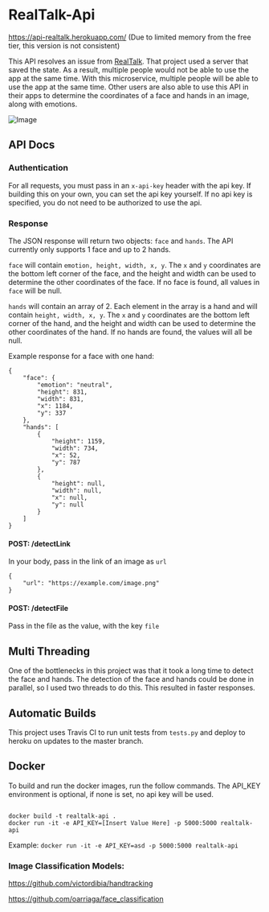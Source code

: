 # RealTalk-Api

https://api-realtalk.herokuapp.com/ (Due to limited memory from the free tier, this version is not consistent)

This API resolves an issue from [RealTalk](https://github.com/rrangith/realTalk/). That project used a server that saved the state. As a result, multiple people would not be able to use the app at the same time. With this microservice, multiple people will be able to use the app at the same time. Other users are also able to use this API in their apps to determine the coordinates of a face and hands in an image, along with emotions.

![Image](https://i.imgur.com/XSY4Lnn.png)

## API Docs

### Authentication

For all requests, you must pass in an `x-api-key` header with the api key. If building this on your own, you can set the api key yourself. If no api key is specified, you do not need to be authorized to use the api.

### Response

The JSON response will return two objects: `face` and `hands`. The API currently only supports 1 face and up to 2 hands.

`face` will contain `emotion, height, width, x, y`. The `x` and `y` coordinates are the bottom left corner of the face, and the height and width can be used to determine the other coordinates of the face. If no face is found, all values in `face` will be null.

`hands` will contain an array of 2. Each element in the array is a hand and will contain `height, width, x, y`. The `x` and `y` coordinates are the bottom left corner of the hand, and the height and width can be used to determine the other coordinates of the hand. If no hands are found, the values will all be null.

Example response for a face with one hand:

```
{
    "face": {
        "emotion": "neutral",
        "height": 831,
        "width": 831,
        "x": 1184,
        "y": 337
    },
    "hands": [
        {
            "height": 1159,
            "width": 734,
            "x": 52,
            "y": 787
        },
        {
            "height": null,
            "width": null,
            "x": null,
            "y": null
        }
    ]
}
```

#### POST: /detectLink

In your body, pass in the link of an image as `url`

```
{
    "url": "https://example.com/image.png"
}
```

#### POST: /detectFile

Pass in the file as the value, with the key `file`

## Multi Threading

One of the bottlenecks in this project was that it took a long time to detect the face and hands. The detection of the face and hands could be done in parallel, so I used two threads to do this. This resulted in faster responses.

## Automatic Builds

This project uses Travis CI to run unit tests from `tests.py` and deploy to heroku on updates to the master branch.

## Docker

To build and run the docker images, run the follow commands. The API_KEY environment is optional, if none is set, no api key will be used.

```

docker build -t realtalk-api .
docker run -it -e API_KEY=[Insert Value Here] -p 5000:5000 realtalk-api

```

Example: `docker run -it -e API_KEY=asd -p 5000:5000 realtalk-api`

### Image Classification Models:
https://github.com/victordibia/handtracking

https://github.com/oarriaga/face_classification
